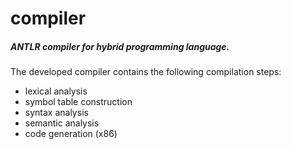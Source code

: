 # compiler

##### ANTLR compiler for hybrid programming language.
The developed compiler contains the following compilation steps:
- lexical analysis
- symbol table construction
- syntax analysis
- semantic analysis
- code generation (x86)
